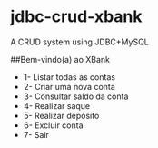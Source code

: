 # jdbc-crud-xbank
A CRUD system using JDBC+MySQL

##Bem-vindo(a) ao XBank
* 1- Listar todas as contas
* 2- Criar uma nova conta
* 3- Consultar saldo da conta
* 4- Realizar saque
* 5- Realizar depósito
* 6- Excluir conta
* 7- Sair
